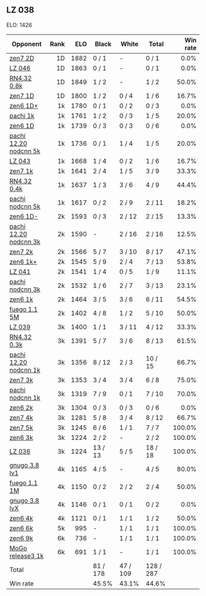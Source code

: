 ## LZ 038 ##

ELO: 1426

Opponent | Rank | ELO | Black | White | Total | Win rate
---------|-----:|----:|-------|-------|-------|-------:
[zen7 2D](zen7%202D.md) | 1D | 1882 | 0 / 1 | - | 0 / 1 | 0.0%
[LZ 046](LZ%20046.md) | 1D | 1863 | 0 / 1 | - | 0 / 1 | 0.0%
[RN4.32 0.8k](RN4.32%200.8k.md) | 1D | 1849 | 1 / 2 | - | 1 / 2 | 50.0%
[zen7 1D](zen7%201D.md) | 1D | 1800 | 1 / 2 | 0 / 4 | 1 / 6 | 16.7%
[zen6 1D+](zen6%201D+.md) | 1k | 1780 | 0 / 1 | 0 / 2 | 0 / 3 | 0.0%
[pachi 1k](pachi%201k.md) | 1k | 1761 | 1 / 2 | 0 / 3 | 1 / 5 | 20.0%
[zen6 1D](zen6%201D.md) | 1k | 1739 | 0 / 3 | 0 / 3 | 0 / 6 | 0.0%
[pachi 12.20 nodcnn 5k](pachi%2012.20%20nodcnn%205k.md) | 1k | 1736 | 0 / 1 | 1 / 4 | 1 / 5 | 20.0%
[LZ 043](LZ%20043.md) | 1k | 1668 | 1 / 4 | 0 / 2 | 1 / 6 | 16.7%
[zen7 1k](zen7%201k.md) | 1k | 1641 | 2 / 4 | 1 / 5 | 3 / 9 | 33.3%
[RN4.32 0.4k](RN4.32%200.4k.md) | 1k | 1637 | 1 / 3 | 3 / 6 | 4 / 9 | 44.4%
[pachi nodcnn 5k](pachi%20nodcnn%205k.md) | 1k | 1617 | 0 / 2 | 2 / 9 | 2 / 11 | 18.2%
[zen6 1D-](zen6%201D-.md) | 2k | 1593 | 0 / 3 | 2 / 12 | 2 / 15 | 13.3%
[pachi 12.20 nodcnn 3k](pachi%2012.20%20nodcnn%203k.md) | 2k | 1590 | - | 2 / 16 | 2 / 16 | 12.5%
[zen7 2k](zen7%202k.md) | 2k | 1566 | 5 / 7 | 3 / 10 | 8 / 17 | 47.1%
[zen6 1k+](zen6%201k+.md) | 2k | 1545 | 5 / 9 | 2 / 4 | 7 / 13 | 53.8%
[LZ 041](LZ%20041.md) | 2k | 1541 | 1 / 4 | 0 / 5 | 1 / 9 | 11.1%
[pachi nodcnn 3k](pachi%20nodcnn%203k.md) | 2k | 1532 | 1 / 6 | 2 / 7 | 3 / 13 | 23.1%
[zen6 1k](zen6%201k.md) | 2k | 1464 | 3 / 5 | 3 / 6 | 6 / 11 | 54.5%
[fuego 1.1 5M](fuego%201.1%205M.md) | 2k | 1402 | 4 / 8 | 1 / 2 | 5 / 10 | 50.0%
[LZ 039](LZ%20039.md) | 3k | 1400 | 1 / 1 | 3 / 11 | 4 / 12 | 33.3%
[RN4.32 0.3k](RN4.32%200.3k.md) | 3k | 1391 | 5 / 7 | 3 / 6 | 8 / 13 | 61.5%
[pachi 12.20 nodcnn 1k](pachi%2012.20%20nodcnn%201k.md) | 3k | 1356 | 8 / 12 | 2 / 3 | 10 / 15 | 66.7%
[zen7 3k](zen7%203k.md) | 3k | 1353 | 3 / 4 | 3 / 4 | 6 / 8 | 75.0%
[pachi nodcnn 1k](pachi%20nodcnn%201k.md) | 3k | 1319 | 7 / 9 | 0 / 1 | 7 / 10 | 70.0%
[zen6 2k](zen6%202k.md) | 3k | 1304 | 0 / 3 | 0 / 3 | 0 / 6 | 0.0%
[zen7 4k](zen7%204k.md) | 3k | 1281 | 5 / 8 | 3 / 4 | 8 / 12 | 66.7%
[zen7 5k](zen7%205k.md) | 3k | 1245 | 6 / 6 | 1 / 1 | 7 / 7 | 100.0%
[zen6 3k](zen6%203k.md) | 3k | 1224 | 2 / 2 | - | 2 / 2 | 100.0%
[LZ 036](LZ%20036.md) | 3k | 1224 | 13 / 13 | 5 / 5 | 18 / 18 | 100.0%
[gnugo 3.8 lv1](gnugo%203.8%20lv1.md) | 4k | 1165 | 4 / 5 | - | 4 / 5 | 80.0%
[fuego 1.1 1M](fuego%201.1%201M.md) | 4k | 1150 | 0 / 2 | 2 / 2 | 2 / 4 | 50.0%
[gnugo 3.8 lvX](gnugo%203.8%20lvX.md) | 4k | 1146 | 0 / 1 | 0 / 1 | 0 / 2 | 0.0%
[zen6 4k](zen6%204k.md) | 4k | 1121 | 0 / 1 | 1 / 1 | 1 / 2 | 50.0%
[zen6 6k](zen6%206k.md) | 5k | 995 | - | 1 / 1 | 1 / 1 | 100.0%
[zen6 9k](zen6%209k.md) | 6k | 736 | - | 1 / 1 | 1 / 1 | 100.0%
[MoGo release3 1k](MoGo%20release3%201k.md) | 6k | 691 | 1 / 1 | - | 1 / 1 | 100.0%
Total | | | 81 / 178 | 47 / 109 | 128 / 287 | 
Win rate| | | 45.5% | 43.1% | 44.6% | 
